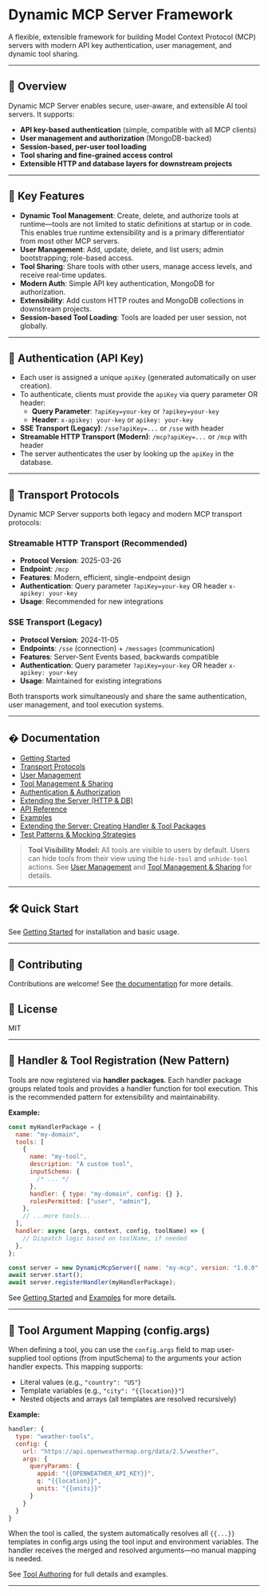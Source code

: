 # Dynamic MCP Server Framework

A flexible, extensible framework for building Model Context Protocol (MCP) servers with modern API key authentication, user management, and dynamic tool sharing.

---

## 🚀 Overview

Dynamic MCP Server enables secure, user-aware, and extensible AI tool servers. It supports:

- **API key-based authentication** (simple, compatible with all MCP clients)
- **User management and authorization** (MongoDB-backed)
- **Session-based, per-user tool loading**
- **Tool sharing and fine-grained access control**
- **Extensible HTTP and database layers for downstream projects**

---

## 🌟 Key Features

- **Dynamic Tool Management**: Create, delete, and authorize tools at runtime—tools are not limited to static definitions at startup or in code. This enables true runtime extensibility and is a primary differentiator from most other MCP servers.
- **User Management**: Add, update, delete, and list users; admin bootstrapping; role-based access.
- **Tool Sharing**: Share tools with other users, manage access levels, and receive real-time updates.
- **Modern Auth**: Simple API key authentication, MongoDB for authorization.
- **Extensibility**: Add custom HTTP routes and MongoDB collections in downstream projects.
- **Session-based Tool Loading**: Tools are loaded per user session, not globally.

---

## 🔑 Authentication (API Key)

- Each user is assigned a unique `apiKey` (generated automatically on user creation).
- To authenticate, clients must provide the `apiKey` via query parameter OR header:
  - **Query Parameter**: `?apiKey=your-key` or `?apikey=your-key`
  - **Header**: `x-apikey: your-key` or `apikey: your-key`
- **SSE Transport (Legacy)**: `/sse?apiKey=...` or `/sse` with header
- **Streamable HTTP Transport (Modern)**: `/mcp?apiKey=...` or `/mcp` with header
- The server authenticates the user by looking up the `apiKey` in the database.

---

## 🚀 Transport Protocols

Dynamic MCP Server supports both legacy and modern MCP transport protocols:

### Streamable HTTP Transport (Recommended)
- **Protocol Version**: 2025-03-26
- **Endpoint**: `/mcp`
- **Features**: Modern, efficient, single-endpoint design
- **Authentication**: Query parameter `?apiKey=your-key` OR header `x-apikey: your-key`
- **Usage**: Recommended for new integrations

### SSE Transport (Legacy)
- **Protocol Version**: 2024-11-05
- **Endpoints**: `/sse` (connection) + `/messages` (communication)
- **Features**: Server-Sent Events based, backwards compatible
- **Authentication**: Query parameter `?apiKey=your-key` OR header `x-apikey: your-key`
- **Usage**: Maintained for existing integrations

Both transports work simultaneously and share the same authentication, user management, and tool execution systems.

---

## � Documentation

- [Getting Started](./docs/getting-started.md)
- [Transport Protocols](./docs/transport-protocols.md)
- [User Management](./docs/user-management.md)
- [Tool Management & Sharing](./docs/tool-management.md)
- [Authentication & Authorization](./docs/authentication.md)
- [Extending the Server (HTTP & DB)](./docs/extending.md)
- [API Reference](./docs/api-reference.md)
- [Examples](./docs/examples.md)
- [Extending the Server: Creating Handler & Tool Packages](docs/tool_authoring.md)
- [Test Patterns & Mocking Strategies](docs/test_patterns.md)

> **Tool Visibility Model:**
> All tools are visible to users by default. Users can hide tools from their view using the `hide-tool` and `unhide-tool` actions. See [User Management](./docs/user-management.md) and [Tool Management & Sharing](./docs/tool-management.md) for details.

---

## 🛠️ Quick Start

See [Getting Started](./docs/getting-started.md) for installation and basic usage.

---

## 📝 Contributing

Contributions are welcome! See [the documentation](./docs/) for more details.

## 📄 License

MIT

---

## 🧩 Handler & Tool Registration (New Pattern)

Tools are now registered via **handler packages**. Each handler package groups related tools and provides a handler function for tool execution. This is the recommended pattern for extensibility and maintainability.

**Example:**

```js
const myHandlerPackage = {
  name: "my-domain",
  tools: [
    {
      name: "my-tool",
      description: "A custom tool",
      inputSchema: {
        /* ... */
      },
      handler: { type: "my-domain", config: {} },
      rolesPermitted: ["user", "admin"],
    },
    // ...more tools...
  ],
  handler: async (args, context, config, toolName) => {
    // Dispatch logic based on toolName, if needed
  },
};

const server = new DynamicMcpServer({ name: "my-mcp", version: "1.0.0" });
await server.start();
await server.registerHandler(myHandlerPackage);
```

See [Getting Started](./docs/getting-started.md) and [Examples](./docs/examples.md) for more details.

---

## 🧩 Tool Argument Mapping (config.args)

When defining a tool, you can use the `config.args` field to map user-supplied tool options (from inputSchema) to the arguments your action handler expects. This mapping supports:

- Literal values (e.g., `"country": "US"`)
- Template variables (e.g., `"city": "{{location}}"`)
- Nested objects and arrays (all templates are resolved recursively)

**Example:**

```js
handler: {
  type: "weather-tools",
  config: {
    url: "https://api.openweathermap.org/data/2.5/weather",
    args: {
      queryParams: {
        appid: "{{OPENWEATHER_API_KEY}}",
        q: "{{location}}",
        units: "{{units}}"
      }
    }
  }
}
```

When the tool is called, the system automatically resolves all `{{...}}` templates in config.args using the tool input and environment variables. The handler receives the merged and resolved arguments—no manual mapping is needed.

See [Tool Authoring](./docs/tool_authoring.md) for full details and examples.

---

```

```
